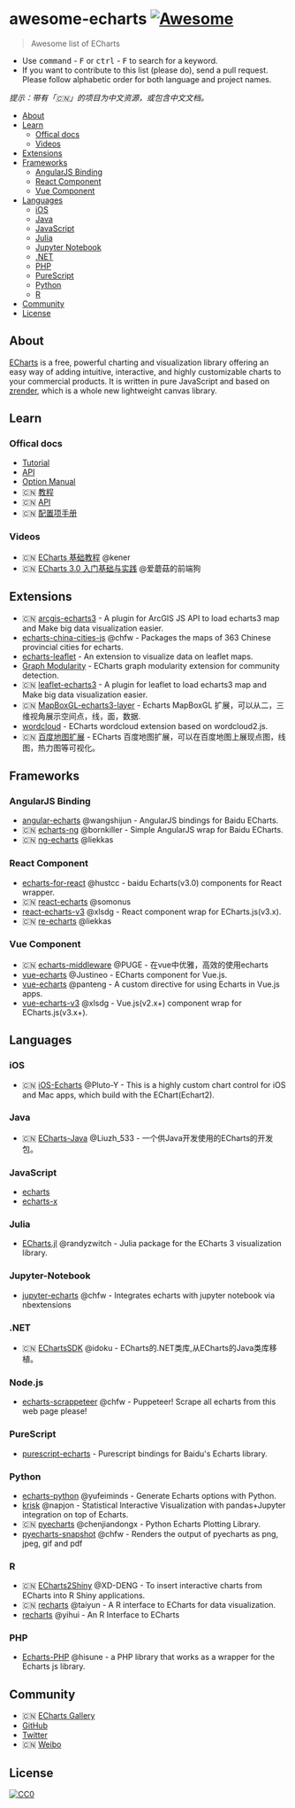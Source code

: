 # awesome-echarts [![Awesome](https://cdn.rawgit.com/sindresorhus/awesome/d7305f38d29fed78fa85652e3a63e154dd8e8829/media/badge.svg)](https://github.com/sindresorhus/awesome)

> Awesome list of ECharts

- Use <kbd>command</kbd> - <kbd>F</kbd> or <kbd>ctrl</kbd> - <kbd>F</kbd> to search for a keyword.
- If you want to contribute to this list (please do), send a pull request. Please follow alphabetic order for both language and project names.

_提示：带有「🇨🇳」的项目为中文资源，或包含中文文档。_

- [About](#about)
- [Learn](#learn)
    - [Offical docs](#offical-docs)
    - [Videos](#videos)
- [Extensions](#extensions)
- [Frameworks](#frameworks)
    - [AngularJS Binding](#angularjs-binding)
    - [React Component](#react-component)
    - [Vue Component](#vue-component)
- [Languages](#languages)
    - [iOS](#ios)
    - [Java](#java)
    - [JavaScript](#javascript)
    - [Julia](#julia)
    - [Jupyter Notebook](#jupyter-notebook)
    - [.NET](#net)
    - [PHP](#php)
    - [PureScript](#purescript)
    - [Python](#python)
    - [R](#r)
- [Community](#community)
- [License](#license)

## About

[ECharts](https://github.com/ecomfe/echarts) is a free, powerful charting and visualization library offering an easy way of adding intuitive, interactive, and highly customizable charts to your commercial products. It is written in pure JavaScript and based on [zrender](https://github.com/ecomfe/zrender), which is a whole new lightweight canvas library.

## Learn

### Offical docs

- [Tutorial](http://ecomfe.github.io/echarts-doc/public/en/tutorial.html)
- [API](http://ecomfe.github.io/echarts-doc/public/en/api.html)
- [Option Manual](http://ecomfe.github.io/echarts-doc/public/en/option.html)
- 🇨🇳 [教程](http://echarts.baidu.com/tutorial.html)
- 🇨🇳 [API](http://echarts.baidu.com/api.html)
- 🇨🇳 [配置项手册](http://echarts.baidu.com/option.html)

### Videos

- 🇨🇳 [ECharts 基础教程](http://study.163.com/course/introduction/1016007.htm) @kener
- 🇨🇳 [ECharts 3.0 入门基础与实践](http://www.imooc.com/learn/687) @爱蘑菇的前端狗

## Extensions

- 🇨🇳 [arcgis-echarts3](https://github.com/wandergis/arcgis-echarts3) - A plugin for ArcGIS JS API to load echarts3 map and Make big data visualization easier.
- [echarts-china-cities-js](https://github.com/chfw/echarts-china-cities-js) @chfw - Packages the maps of 363 Chinese provincial cities for echarts.
- [echarts-leaflet](https://github.com/gnijuohz/echarts-leaflet) - An extension to visualize data on leaflet maps.
- [Graph Modularity](https://github.com/ecomfe/echarts-graph-modularity) - ECharts graph modularity extension for community detection.
- 🇨🇳 [leaflet-echarts3](https://github.com/wandergis/leaflet-echarts3) - A plugin for leaflet to load echarts3 map and Make big data visualization easier.
- 🇨🇳 [MapBoxGL-echarts3-layer](https://github.com/lzxue/echartsLayer) - Echarts MapBoxGL 扩展，可以从二，三维视角展示空间点，线，面，数据.
- [wordcloud](https://github.com/ecomfe/echarts-wordcloud) - ECharts wordcloud extension based on wordcloud2.js.
- 🇨🇳 [百度地图扩展](https://github.com/ecomfe/echarts/tree/master/extension/bmap) - ECharts 百度地图扩展，可以在百度地图上展现点图，线图，热力图等可视化。

## Frameworks

### AngularJS Binding

- [angular-echarts](https://github.com/wangshijun/angular-echarts) @wangshijun - AngularJS bindings for Baidu ECharts.
- 🇨🇳 [echarts-ng](https://github.com/bornkiller/echarts-ng) @bornkiller - Simple AngularJS wrap for Baidu ECharts.
- 🇨🇳 [ng-echarts](https://github.com/liekkas/ng-echarts) @liekkas

### React Component

- [echarts-for-react](https://github.com/hustcc/echarts-for-react) @hustcc - baidu Echarts(v3.0) components for React wrapper.
- 🇨🇳 [react-echarts](https://github.com/somonus/react-echarts) @somonus
- [react-echarts-v3](https://github.com/xlsdg/react-echarts-v3) @xlsdg - React component wrap for ECharts.js(v3.x).
- 🇨🇳 [re-echarts](https://github.com/liekkas/re-echarts) @liekkas

### Vue Component

- 🇨🇳 [echarts-middleware](https://github.com/PUGE/echarts-middleware) @PUGE - 在vue中优雅，高效的使用echarts
- [vue-echarts](https://github.com/Justineo/vue-echarts) @Justineo - ECharts component for Vue.js.
- [vue-echarts](https://github.com/panteng/vue-echarts) @panteng - A custom directive for using Echarts in Vue.js apps.
- [vue-echarts-v3](https://github.com/xlsdg/vue-echarts-v3) @xlsdg - Vue.js(v2.x+) component wrap for ECharts.js(v3.x+).

## Languages

### iOS

- 🇨🇳 [iOS-Echarts](https://github.com/Pluto-Y/iOS-Echarts) @Pluto-Y - This is a highly custom chart control for iOS and Mac apps, which build with the EChart(Echart2).

### Java

- 🇨🇳 [ECharts-Java](https://github.com/abel533/ECharts) @Liuzh_533 - 一个供Java开发使用的ECharts的开发包。

### JavaScript

- [echarts](https://github.com/ecomfe/echarts)
- [echarts-x](https://github.com/ecomfe/echarts-x)

### Julia

- [ECharts.jl](https://github.com/randyzwitch/ECharts.jl) @randyzwitch - Julia package for the ECharts 3 visualization library.

### Jupyter-Notebook

- [jupyter-echarts](https://github.com/chfw/jupyter-echarts) @chfw - Integrates echarts with jupyter notebook via nbextensions

### .NET

- 🇨🇳 [EChartsSDK](https://github.com/idoku/EChartsSDK) @idoku - ECharts的.NET类库,从ECharts的Java类库移植。

### Node.js

- [echarts-scrappeteer](https://github.com/chfw/echarts-scrappeteer) @chfw - Puppeteer! Scrape all echarts from this web page please!

### PureScript

- [purescript-echarts](https://github.com/slamdata/purescript-echarts/) - Purescript bindings for Baidu's Echarts library.

### Python

- [echarts-python](https://github.com/yufeiminds/echarts-python) @yufeiminds - Generate Echarts options with Python.
- [krisk](https://github.com/napjon/krisk) @napjon - Statistical Interactive Visualization with pandas+Jupyter integration on top of Echarts.
- 🇨🇳 [pyecharts](https://github.com/chenjiandongx/pyecharts) @chenjiandongx - Python Echarts Plotting Library.
- [pyecharts-snapshot](https://github.com/chfw/pyecharts-snapshot) @chfw - Renders the output of pyecharts as png, jpeg, gif and pdf

### R

- 🇨🇳 [ECharts2Shiny](https://github.com/XD-DENG/ECharts2Shiny) @XD-DENG - To insert interactive charts from ECharts into R Shiny applications.
- 🇨🇳 [recharts](https://github.com/taiyun/recharts) @taiyun - A R interface to ECharts for data visualization.
- [recharts](https://github.com/yihui/recharts) @yihui - An R Interface to ECharts

### PHP

- [Echarts-PHP](https://github.com/hisune/Echarts-PHP) @hisune - a PHP library that works as a wrapper for the Echarts js library.

## Community

- 🇨🇳 [ECharts Gallery](http://gallery.echartsjs.com/)
- [GitHub](https://github.com/ecomfe/echarts)
- [Twitter](https://twitter.com/EChartsJs)
- 🇨🇳 [Weibo](http://weibo.com/echarts)

## License

[![CC0](https://licensebuttons.net/p/zero/1.0/88x31.png)](https://creativecommons.org/publicdomain/zero/1.0/)
